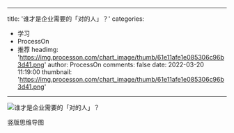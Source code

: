 
---
title: '谁才是企业需要的「对的人」？'
categories: 
 - 学习
 - ProcessOn
 - 推荐
headimg: 'https://img.processon.com/chart_image/thumb/61e11afe1e085306c96b3d41.png'
author: ProcessOn
comments: false
date: 2022-03-20 11:19:00
thumbnail: 'https://img.processon.com/chart_image/thumb/61e11afe1e085306c96b3d41.png'
---

<div>   
<img class="thumb" alt="谁才是企业需要的「对的人」？" src="https://img.processon.com/chart_image/thumb/61e11afe1e085306c96b3d41.png" referrerpolicy="no-referrer">
<p>竖版思维导图</p>  
</div>
            